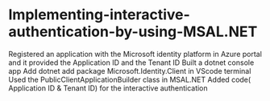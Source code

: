 # Implementing-interactive-authentication-by-using-MSAL.NET
Registered an application with the Microsoft identity platform in Azure portal and it provided the Application ID and the Tenant ID
Built a dotnet console app
Add dotnet add package Microsoft.Identity.Client in VScode terminal
Used the PublicClientApplicationBuilder class in MSAL.NET
Added code( Application ID & Tenant ID) for the interactive authentication

